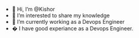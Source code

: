 - 👋 Hi, I’m @Kishor
- 👀 I’m interested to share my knowledge
- 🌱 I’m currently working as a Devops Engineer
- � I have good experiance as a Devops Engineer.
